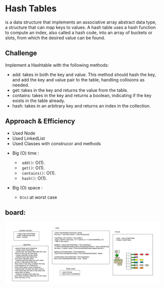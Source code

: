 # Hash Tables
is a data structure that implements an associative array abstract data type, a structure that can map keys to values. A hash table uses a hash function to compute an index, also called a hash code, into an array of buckets or slots, from which the desired value can be found.


## Challenge
Implement a Hashtable with the following methods:

- add: takes in both the key and value. This method should hash the key, and add the key and value pair to the table, handling collisions as needed.
- get: takes in the key and returns the value from the table.
- contains: takes in the key and returns a boolean, indicating if the key exists in the table already.
- hash: takes in an arbitrary key and returns an index in the collection.


## Approach & Efficiency

* Used Node
* Used LinkedList
* Used Classes with construcor and methods

- Big (O) time :
  * ` add()`: O(1).
  * ` get()`: O(1).
  * ` contains()`: O(1).
  * ` hash()`: O(1).

- Big (O) space :
  * `O(n)`:at worst case


## board:

![img](../../../assets/hash.png)

